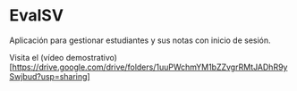 # EvalSV
Aplicación para gestionar estudiantes y sus notas con inicio de sesión.


Visita el (vídeo demostrativo)[https://drive.google.com/drive/folders/1uuPWchmYM1bZZvgrRMtJADhR9ySwjbud?usp=sharing]



